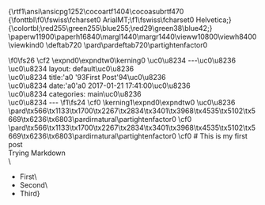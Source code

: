 {\rtf1\ansi\ansicpg1252\cocoartf1404\cocoasubrtf470
{\fonttbl\f0\fswiss\fcharset0 ArialMT;\f1\fswiss\fcharset0 Helvetica;}
{\colortbl;\red255\green255\blue255;\red29\green38\blue42;}
\paperw11900\paperh16840\margl1440\margr1440\vieww10800\viewh8400\viewkind0
\deftab720
\pard\pardeftab720\partightenfactor0

\f0\fs26 \cf2 \expnd0\expndtw0\kerning0
\uc0\u8234 ---\uc0\u8236 \
\uc0\u8234 layout: default\uc0\u8236 \
\uc0\u8234 title:\'a0 \'93First Post\'94\uc0\u8236 \
\uc0\u8234 date:\'a0\'a0 2017-01-21 17:41:00\uc0\u8236 \
\uc0\u8234 categories: main\uc0\u8236 \
\uc0\u8234 ---
\f1\fs24 \cf0 \kerning1\expnd0\expndtw0 \uc0\u8236 \
\pard\tx566\tx1133\tx1700\tx2267\tx2834\tx3401\tx3968\tx4535\tx5102\tx5669\tx6236\tx6803\pardirnatural\partightenfactor0
\cf0 \
\pard\tx566\tx1133\tx1700\tx2267\tx2834\tx3401\tx3968\tx4535\tx5102\tx5669\tx6236\tx6803\pardirnatural\partightenfactor0
\cf0 # This is my first post\
Trying Markdown\
\
- First\
- Second\
- Third}